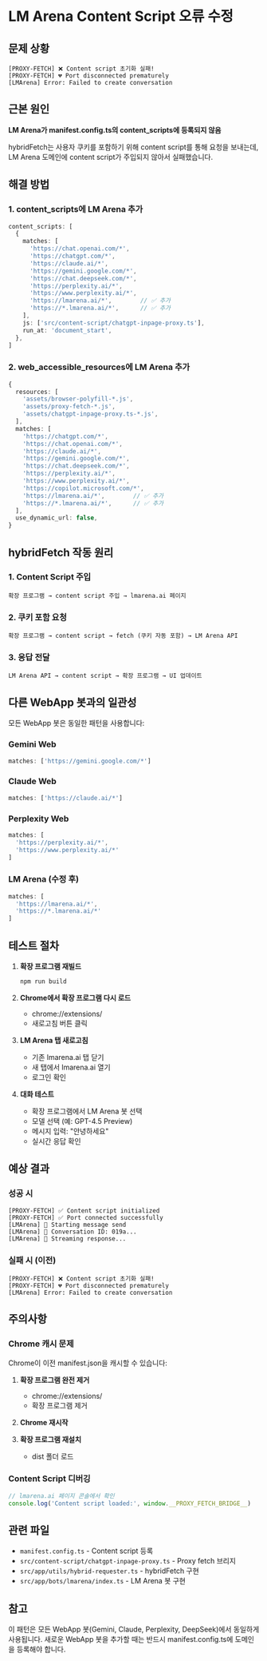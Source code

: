 # LM Arena Content Script 오류 수정

## 문제 상황
```
[PROXY-FETCH] ❌ Content script 초기화 실패!
[PROXY-FETCH] 💔 Port disconnected prematurely
[LMArena] Error: Failed to create conversation
```

## 근본 원인
**LM Arena가 manifest.config.ts의 content_scripts에 등록되지 않음**

hybridFetch는 사용자 쿠키를 포함하기 위해 content script를 통해 요청을 보내는데, LM Arena 도메인에 content script가 주입되지 않아서 실패했습니다.

## 해결 방법

### 1. content_scripts에 LM Arena 추가
```typescript
content_scripts: [
  {
    matches: [
      'https://chat.openai.com/*',
      'https://chatgpt.com/*',
      'https://claude.ai/*',
      'https://gemini.google.com/*',
      'https://chat.deepseek.com/*',
      'https://perplexity.ai/*',
      'https://www.perplexity.ai/*',
      'https://lmarena.ai/*',        // ✅ 추가
      'https://*.lmarena.ai/*',      // ✅ 추가
    ],
    js: ['src/content-script/chatgpt-inpage-proxy.ts'],
    run_at: 'document_start',
  },
]
```

### 2. web_accessible_resources에 LM Arena 추가
```typescript
{
  resources: [
    'assets/browser-polyfill-*.js',
    'assets/proxy-fetch-*.js',
    'assets/chatgpt-inpage-proxy.ts-*.js',
  ],
  matches: [
    'https://chatgpt.com/*',
    'https://chat.openai.com/*',
    'https://claude.ai/*',
    'https://gemini.google.com/*',
    'https://chat.deepseek.com/*',
    'https://perplexity.ai/*',
    'https://www.perplexity.ai/*',
    'https://copilot.microsoft.com/*',
    'https://lmarena.ai/*',        // ✅ 추가
    'https://*.lmarena.ai/*',      // ✅ 추가
  ],
  use_dynamic_url: false,
}
```

## hybridFetch 작동 원리

### 1. Content Script 주입
```
확장 프로그램 → content script 주입 → lmarena.ai 페이지
```

### 2. 쿠키 포함 요청
```
확장 프로그램 → content script → fetch (쿠키 자동 포함) → LM Arena API
```

### 3. 응답 전달
```
LM Arena API → content script → 확장 프로그램 → UI 업데이트
```

## 다른 WebApp 봇과의 일관성

모든 WebApp 봇은 동일한 패턴을 사용합니다:

### Gemini Web
```typescript
matches: ['https://gemini.google.com/*']
```

### Claude Web
```typescript
matches: ['https://claude.ai/*']
```

### Perplexity Web
```typescript
matches: [
  'https://perplexity.ai/*',
  'https://www.perplexity.ai/*'
]
```

### LM Arena (수정 후)
```typescript
matches: [
  'https://lmarena.ai/*',
  'https://*.lmarena.ai/*'
]
```

## 테스트 절차

1. **확장 프로그램 재빌드**
   ```bash
   npm run build
   ```

2. **Chrome에서 확장 프로그램 다시 로드**
   - chrome://extensions/
   - 새로고침 버튼 클릭

3. **LM Arena 탭 새로고침**
   - 기존 lmarena.ai 탭 닫기
   - 새 탭에서 lmarena.ai 열기
   - 로그인 확인

4. **대화 테스트**
   - 확장 프로그램에서 LM Arena 봇 선택
   - 모델 선택 (예: GPT-4.5 Preview)
   - 메시지 입력: "안녕하세요"
   - 실시간 응답 확인

## 예상 결과

### 성공 시
```
[PROXY-FETCH] ✅ Content script initialized
[PROXY-FETCH] ✅ Port connected successfully
[LMArena] 🚀 Starting message send
[LMArena] 💬 Conversation ID: 019a...
[LMArena] 📝 Streaming response...
```

### 실패 시 (이전)
```
[PROXY-FETCH] ❌ Content script 초기화 실패!
[PROXY-FETCH] 💔 Port disconnected prematurely
[LMArena] Error: Failed to create conversation
```

## 주의사항

### Chrome 캐시 문제
Chrome이 이전 manifest.json을 캐시할 수 있습니다:

1. **확장 프로그램 완전 제거**
   - chrome://extensions/
   - 확장 프로그램 제거

2. **Chrome 재시작**

3. **확장 프로그램 재설치**
   - dist 폴더 로드

### Content Script 디버깅
```javascript
// lmarena.ai 페이지 콘솔에서 확인
console.log('Content script loaded:', window.__PROXY_FETCH_BRIDGE__)
```

## 관련 파일
- `manifest.config.ts` - Content script 등록
- `src/content-script/chatgpt-inpage-proxy.ts` - Proxy fetch 브리지
- `src/app/utils/hybrid-requester.ts` - hybridFetch 구현
- `src/app/bots/lmarena/index.ts` - LM Arena 봇 구현

## 참고
이 패턴은 모든 WebApp 봇(Gemini, Claude, Perplexity, DeepSeek)에서 동일하게 사용됩니다. 새로운 WebApp 봇을 추가할 때는 반드시 manifest.config.ts에 도메인을 등록해야 합니다.
